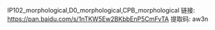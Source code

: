 
IP102_morphological,D0_morphological,CPB_morphological
链接: https://pan.baidu.com/s/1nTKW5Ew2BKbbEnP5CmFvTA 提取码: aw3n 
